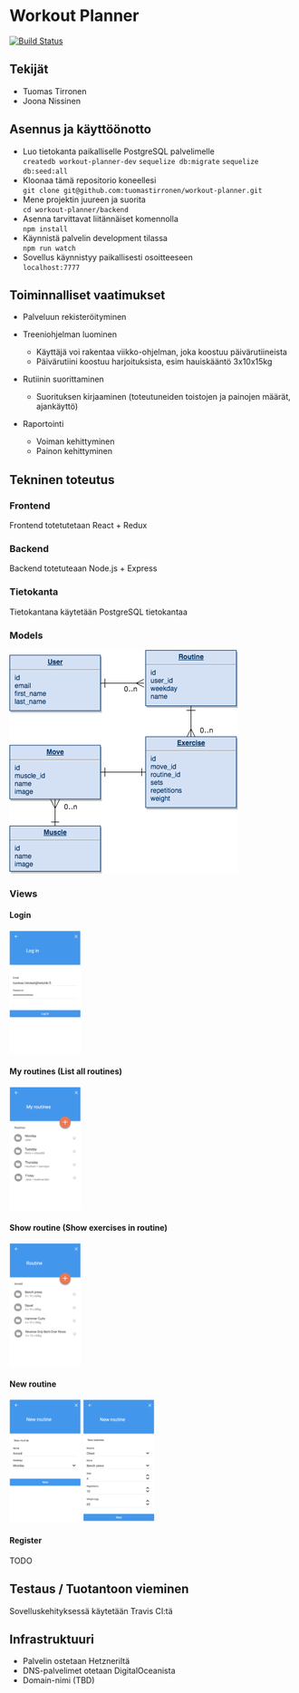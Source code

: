 # Workout Planner

[![Build Status](https://travis-ci.org/tuomastirronen/workout-planner.svg?branch=master)](https://travis-ci.org/tuomastirronen/workout-planner)

## Tekijät
* Tuomas Tirronen
* Joona Nissinen

## Asennus ja käyttöönotto
* Luo tietokanta paikalliselle PostgreSQL palvelimelle  
`createdb workout-planner-dev`
`sequelize db:migrate`
`sequelize db:seed:all`
* Kloonaa tämä repositorio koneellesi  
`git clone git@github.com:tuomastirronen/workout-planner.git`
* Mene projektin juureen ja suorita  
`cd workout-planner/backend`
* Asenna tarvittavat liitännäiset komennolla  
`npm install`
* Käynnistä palvelin development tilassa  
`npm run watch`
* Sovellus käynnistyy paikallisesti osoitteeseen  
`localhost:7777`

## Toiminnalliset vaatimukset
* Palveluun rekisteröityminen
* Treeniohjelman luominen
  * Käyttäjä voi rakentaa viikko-ohjelman, joka koostuu päivärutiineista
  * Päivärutiini koostuu harjoituksista, esim hauiskääntö 3x10x15kg
  
* Rutiinin suorittaminen
  * Suorituksen kirjaaminen (toteutuneiden toistojen ja painojen määrät, ajankäyttö)
  
* Raportointi
  * Voiman kehittyminen
  * Painon kehittyminen

## Tekninen toteutus

### Frontend
Frontend totetutetaan React + Redux

### Backend
Backend totetuteaan Node.js + Express

### Tietokanta
Tietokantana käytetään PostgreSQL tietokantaa

### Models
![alt text](https://raw.githubusercontent.com/tuomastirronen/workout-planner/master/doc/database/database.png)
  
### Views
#### Login
<img src="https://raw.githubusercontent.com/tuomastirronen/workout-planner/master/doc/ui-mockups/log-in.png" width="25%" height="25%">


#### My routines (List all routines)
<img src="https://raw.githubusercontent.com/tuomastirronen/workout-planner/master/doc/ui-mockups/my-routines.png" width="25%" height="25%">

#### Show routine (Show exercises in routine)
<img src="https://raw.githubusercontent.com/tuomastirronen/workout-planner/master/doc/ui-mockups/routine.png" width="25%" height="25%">

#### New routine
<img src="https://raw.githubusercontent.com/tuomastirronen/workout-planner/master/doc/ui-mockups/new-routine.png" width="25%" height="25%">

<img src="https://raw.githubusercontent.com/tuomastirronen/workout-planner/master/doc/ui-mockups/new-exercise.png" width="25%" height="25%">

#### Register
TODO
  
## Testaus / Tuotantoon vieminen
Sovelluskehityksessä käytetään Travis CI:tä

## Infrastruktuuri
* Palvelin ostetaan Hetzneriltä
* DNS-palvelimet otetaan DigitalOceanista
* Domain-nimi (TBD)

  
